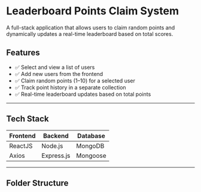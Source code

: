 #  Leaderboard Points Claim System

A full-stack application that allows users to claim random points and dynamically updates a real-time leaderboard based on total scores.

##  Features

- ✅ Select and view a list of users
- ✅ Add new users from the frontend
- ✅ Claim random points (1–10) for a selected user
- ✅ Track point history in a separate collection
- ✅ Real-time leaderboard updates based on total points

---

##  Tech Stack

| Frontend   | Backend     | Database |
|------------|-------------|----------|
| ReactJS    | Node.js     | MongoDB  |
| Axios      | Express.js  | Mongoose |

---

##  Folder Structure
